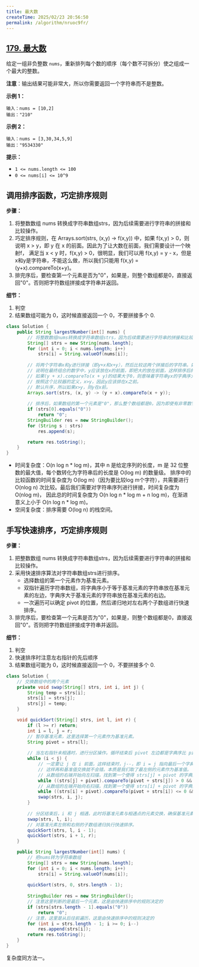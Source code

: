 ```yaml
---
title: 最大数
createTime: 2025/02/23 20:56:50
permalink: /algorithm/nruoc9fr/
---
```

## [179. 最大数](https://leetcode.cn/problems/largest-number/)

给定一组非负整数 `nums`，重新排列每个数的顺序（每个数不可拆分）使之组成一个最大的整数。

**注意**：输出结果可能非常大，所以你需要返回一个字符串而不是整数。

**示例 1：**

```
输入：nums = [10,2]
输出："210"
```

**示例 2：**

```
输入：nums = [3,30,34,5,9]
输出："9534330"
```

**提示：**

- `1 <= nums.length <= 100`
- `0 <= nums[i] <= 10^9`

## 调用排序函数，巧定排序规则

**步骤：**
1. 将整数数组 nums 转换成字符串数组strs，因为后续需要进行字符串的拼接和比较操作。
2. 巧定排序规则，在 Arrays.sort(strs, (x,y) -> f(x,y)) 中，如果 f(x,y) > 0，则说明 x > y，即 y 在 x 的前面。因此为了让大数在前面，我们需要设计一个映射f，
满足当 x < y 时，f(x,y) > 0，很明显，我们可以用 f(x,y) = y - x，但是x和y是字符串，不能这么做，所以我们只能用 f(x,y) = (y+x).compareTo(x+y)。
3. 排完序后，要检查第一个元素是否为"0"，如果是，则整个数组都是0，直接返回"0"。否则把字符数组拼接成字符串并返回。

**细节：**
1. 判空
2. 结果数组可能为 0，这时候直接返回一个 0，不要拼接多个 0.

```java
class Solution {
    public String largestNumber(int[] nums) {
        // 将整数数组nums转换成字符串数组strs，因为后续需要进行字符串的拼接和比较操作。
        String[] strs = new String[nums.length];
        for (int i = 0; i < nums.length; i++)
            strs[i] = String.valueOf(nums[i]);
        
        // 将两个字符串x和y进行拼接（即y+x和x+y），然后比较这两个拼接后的字符串。如果y+x比x+y大，
        // 说明在最终组合的数字中，y应该放在x的前面，即把大的放在前面，这样排序后的数组能够组成最大的数字。
        // 如果(y + x).compareTo(x + y)的结果大于0，则意味着字符串yx的字典序大于xy的字典序，
        // 按照这个比较器的定义，x>y，因此y应该排在x之前。
        // 默认升序，所以如果x>y，则y在x前。
        Arrays.sort(strs, (x, y) -> (y + x).compareTo(x + y));
        
        // 排序后，如果数组的第一个元素是"0"，那么整个数组都是0。因为即使有非零数字，它们也会根据排序规则被放在"0"的后面。在这种情况下，直接返回"0"。
        if (strs[0].equals("0"))
            return "0";
        StringBuilder res = new StringBuilder();
        for (String s : strs)
            res.append(s);

        return res.toString();
    }
}
```

- 时间复杂度：O(n log n * log m)，其中 n 是给定序列的长度，m 是 32 位整数的最大值，每个数转化为字符串后的长度是 O(log m) 的数量级。
排序中的比较函数的时间复杂度为 O(log m)（因为要比较log m个字符），共需要进行 O(nlog n) 次比较。最后我们需要对字符串序列进行拼接，时间复杂度为 O(nlog m)，
因此总的时间复杂度为 O(n log n * log m + n log m)，在渐进意义上小于 O(n log n * log m)。
- 空间复杂度：排序需要 O(log n) 的栈空间。

## 手写快速排序，巧定排序规则

**步骤：**
1. 把整数数组 nums 转换成字符串数组strs，因为后续需要进行字符串的拼接和比较操作。
2. 采用快速排序算法对字符串数组strs进行排序。
    - 选择数组的第一个元素作为基准元素。
    - 双指针遍历字符串数组，将字典序小于等于基准元素的字符串放在基准元素的左边，字典序大于基准元素的字符串放在基准元素的右边。
    - 一次遍历可以确定 pivot 的位置，然后递归地对左右两个子数组进行快速排序。
3. 排完序后，要检查第一个元素是否为"0"，如果是，则整个数组都是0，直接返回"0"。否则把字符数组拼接成字符串并返回。

**细节：**
1. 判空
2. 快速排序时注意左右指针的先后顺序
3. 结果数组可能为 0，这时候直接返回一个 0，不要拼接多个 0.

```java
class Solution {
    // 交换数组中的两个元素
    private void swap(String[] strs, int i, int j) {
        String temp = strs[i];
        strs[i] = strs[j];
        strs[j] = temp;
    }

    void quickSort(String[] strs, int l, int r) {
        if (l >= r) return;
        int i = l, j = r;
        // 暂存基准元素，这里选择第一个元素作为基准元素。
        String pivot = strs[l];
        
        // 当左右指针未相遇时，进行分区操作。循环结束后 pivot 左边都是字典序比 pivot 小或等的元素，右边都是字典序比 pivot 大的元素。
        while (i < j) {
            // 一定要让 j 在 i 前面，这样结束时，j--，即 i = j 指向最后一个字典序小于等于基准值的元素，
            // 这样再和基准值交换就不会错。本质是我们取了最左侧的元素作为基准值。
            // 从数组的右端开始向左扫描，找到第一个使得 strs[j] + pivot 的字典序小于等于 pivot + strs[j] 的元素。
            while ((strs[j] + pivot).compareTo(pivot + strs[j]) > 0 && i < j) j--;
            // 从数组的左端开始向右扫描，找到第一个使得 strs[i] + pivot 的字典序大于 pivot + strs[i] 的元素。
            while ((strs[i] + pivot).compareTo(pivot + strs[i]) <= 0 && i < j) i++;
            swap(strs, i, j);
        }
        
        // 分区结束后，i 和 j 相遇，此时将基准元素与相遇点的元素交换，确保基准元素归位至最终排序后的正确位置。
        swap(strs, l, i);
        // 对基准元素左侧和右侧的子数组递归执行快速排序。
        quickSort(strs, l, i - 1);
        quickSort(strs, i + 1, r);
    }

    public String largestNumber(int[] nums) {
        // 把nums转为字符串数组
        String[] strs = new String[nums.length];
        for (int i = 0; i < nums.length; i++)
            strs[i] = String.valueOf(nums[i]);
        
        quickSort(strs, 0, strs.length - 1);
        
        StringBuilder res = new StringBuilder();
        // 注意这里判断的是最后一个元素，这是由快速排序中的规则决定的
        if (strs[strs.length - 1].equals("0"))
            return "0";
        // 注意，这里是从后往前遍历，这是由快速排序中的规则决定的
        for (int i = strs.length - 1; i >= 0; i--)
            res.append(strs[i]);
        return res.toString();
    }
}
```

复杂度同方法一。
